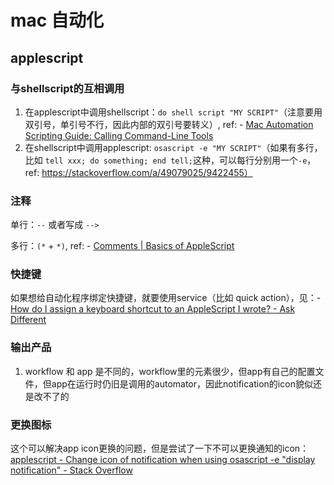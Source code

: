 # mac 自动化

## applescript

### 与shellscript的互相调用

1. 在applescript中调用shellscript：`do shell script "MY SCRIPT"`（注意要用双引号，单引号不行，因此内部的双引号要转义）, ref: - [Mac Automation Scripting Guide: Calling Command-Line Tools](https://developer.apple.com/library/archive/documentation/LanguagesUtilities/Conceptual/MacAutomationScriptingGuide/CallCommandLineUtilities.html)
2. 在shellscript中调用applescript: `osascript -e "MY SCRIPT"`（如果有多行，比如 `tell xxx; do something; end tell;`这种，可以每行分别用一个`-e`，ref: https://stackoverflow.com/a/49079025/9422455）

### 注释

单行：`--` 或者写成 `-->`

多行：`(*` + `*)`, ref: - [Comments | Basics of AppleScript](http://downloads.techbarrack.com/books/programming/AppleScript/website/basics/comments.html) 

### 快捷键

如果想给自动化程序绑定快捷键，就要使用service（比如 quick action），见：- [How do I assign a keyboard shortcut to an AppleScript I wrote? - Ask Different](https://apple.stackexchange.com/questions/175215/how-do-i-assign-a-keyboard-shortcut-to-an-applescript-i-wrote)

### 输出产品

1. workflow 和 app 是不同的，workflow里的元素很少，但app有自己的配置文件，但app在运行时仍旧是调用的automator，因此notification的icon貌似还是改不了的

### 更换图标

这个可以解决app icon更换的问题，但是尝试了一下不可以更换通知的icon：[applescript - Change icon of notification when using osascript -e "display notification" - Stack Overflow](https://stackoverflow.com/questions/48856158/change-icon-of-notification-when-using-osascript-e-display-notification)



